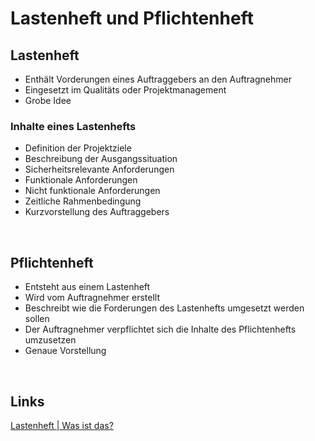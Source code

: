 # Lastenheft und Pflichtenheft

## Lastenheft
- Enthält Vorderungen eines Auftraggebers an den Auftragnehmer
- Eingesetzt im Qualitäts oder Projektmanagement
- Grobe Idee

### Inhalte eines Lastenhefts
- Definition der Projektziele
- Beschreibung der Ausgangssituation
- Sicherheitsrelevante Anforderungen
- Funktionale Anforderungen
- Nicht funktionale Anforderungen
- Zeitliche Rahmenbedingung
- Kurzvorstellung des Auftraggebers

<br>

## Pflichtenheft
- Entsteht aus einem Lastenheft
- Wird vom Auftragnehmer erstellt
- Beschreibt wie die Forderungen des Lastenhefts umgesetzt werden sollen
- Der Auftragnehmer verpflichtet sich die Inhalte des Pflichtenhefts umzusetzen
- Genaue Vorstellung

<br>

## Links
[Lastenheft | Was ist das?](https://www.youtube.com/watch?v=ctEAHdbMhag)